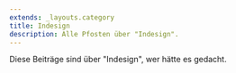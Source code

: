 ```yaml
---
extends: _layouts.category
title: Indesign
description: Alle Pfosten über "Indesign".
---
```

          
Diese Beiträge sind über "Indesign", wer hätte es gedacht.
          